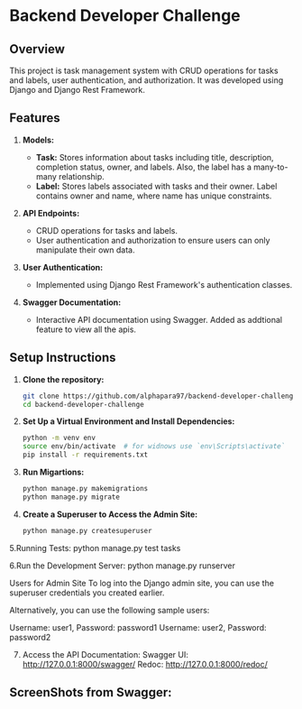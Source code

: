 # Backend Developer Challenge

## Overview

This project is task management system with CRUD operations for tasks and labels, user authentication, and authorization. It was developed using Django and Django Rest Framework.

## Features

1. **Models:**
   - **Task:** Stores information about tasks including title, description, completion status, owner, and labels. Also, the label has a many-to-many relationship.
   - **Label:** Stores labels associated with tasks and their owner. Label contains owner and name, where name has unique constraints.

2. **API Endpoints:**
   - CRUD operations for tasks and labels.
   - User authentication and authorization to ensure users can only manipulate their own data.

3. **User Authentication:**
   - Implemented using Django Rest Framework's authentication classes.


4. **Swagger Documentation:**
   - Interactive API documentation using Swagger. Added as addtional feature to view all the apis.

## Setup Instructions

1. **Clone the repository:**
   ```bash
   git clone https://github.com/alphapara97/backend-developer-challenge.git
   cd backend-developer-challenge

2. **Set Up a Virtual Environment and Install Dependencies:**
    ```bash
    python -m venv env
    source env/bin/activate  # for widnows use `env\Scripts\activate`
    pip install -r requirements.txt

3. **Run Migartions:**
    ```bash
    python manage.py makemigrations
    python manage.py migrate

4. **Create a Superuser to Access the Admin Site:**
    ```bash
    python manage.py createsuperuser

5.Running Tests:
python manage.py test tasks

6.Run the Development Server: 
python manage.py runserver

Users for Admin Site
To log into the Django admin site, you can use the superuser credentials you created earlier.

Alternatively, you can use the following sample users:

Username: user1, Password: password1
Username: user2, Password: password2

7. Access the API Documentation:
    Swagger UI: http://127.0.0.1:8000/swagger/
    Redoc: http://127.0.0.1:8000/redoc/

## ScreenShots from Swagger:
